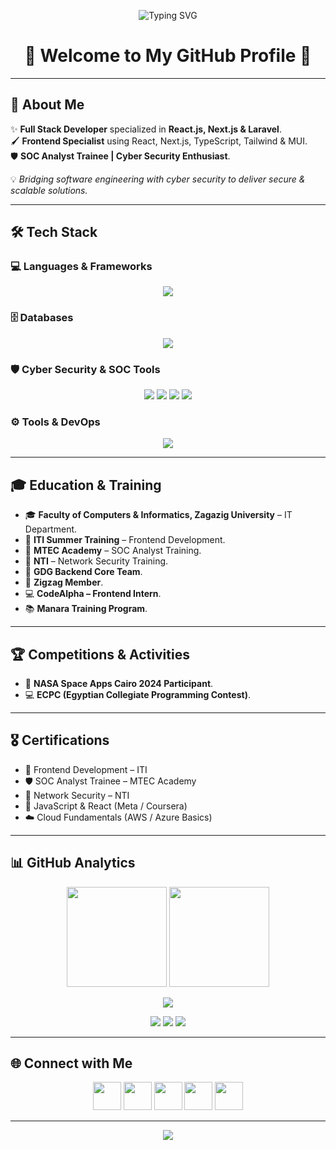 <!-- Header -->
<p align="center">
  <img src="https://readme-typing-svg.herokuapp.com?font=Fira+Code&weight=500&size=26&pause=1000&color=00C9A7&center=true&vCenter=true&width=600&lines=Hi+👋,+I'm+Nada+Alaa;Full+Stack+Developer;Cyber+Security+Enthusiast;SOC+Analyst+Trainee" alt="Typing SVG" />
</p>

<h1 align="center">🚀 Welcome to My GitHub Profile 🚀</h1>

---

## 🌟 About Me
✨ **Full Stack Developer** specialized in **React.js, Next.js & Laravel**.  
🖌️ **Frontend Specialist** using React, Next.js, TypeScript, Tailwind & MUI.  
🛡️ **SOC Analyst Trainee | Cyber Security Enthusiast**.  

💡 *Bridging software engineering with cyber security to deliver secure & scalable solutions.*  

---

## 🛠️ Tech Stack

### 💻 Languages & Frameworks
<p align="center">
  <img src="https://skillicons.dev/icons?i=js,ts,react,nextjs,php,laravel,nodejs,express,bootstrap,tailwind,materialui" />
</p>

### 🗄️ Databases
<p align="center">
  <img src="https://skillicons.dev/icons?i=mysql" />
</p>

### 🛡️ Cyber Security & SOC Tools
<p align="center">
  <img src="https://img.shields.io/badge/Wireshark-1679A7?style=for-the-badge&logo=wireshark&logoColor=white"/>
  <img src="https://img.shields.io/badge/Kali%20Linux-268BEE?style=for-the-badge&logo=kalilinux&logoColor=white"/>
  <img src="https://img.shields.io/badge/Splunk-000000?style=for-the-badge&logo=splunk"/>
  <img src="https://img.shields.io/badge/SIEM-FF6F00?style=for-the-badge"/>
</p>

### ⚙️ Tools & DevOps
<p align="center">
  <img src="https://skillicons.dev/icons?i=git,github,docker,postman,vscode" />
</p>

---

## 🎓 Education & Training
- 🎓 **Faculty of Computers & Informatics, Zagazig University** – IT Department.  
- 🏅 **ITI Summer Training** – Frontend Development.  
- 🏅 **MTEC Academy** – SOC Analyst Training.  
- 🏅 **NTI** – Network Security Training.  
- 🚀 **GDG Backend Core Team**.  
- 🌟 **Zigzag Member**.  
- 💻 **CodeAlpha – Frontend Intern**.  
- 📚 **Manara Training Program**.  

---

## 🏆 Competitions & Activities
- 🚀 **NASA Space Apps Cairo 2024 Participant**.  
- 💻 **ECPC (Egyptian Collegiate Programming Contest)**.  

---

## 🎖️ Certifications
- 🏅 Frontend Development – ITI  
- 🛡️ SOC Analyst Trainee – MTEC Academy  
- 🔐 Network Security – NTI  
- 📜 JavaScript & React (Meta / Coursera)  
- ☁️ Cloud Fundamentals (AWS / Azure Basics)  

---

## 📊 GitHub Analytics
<p align="center">
  <img src="https://github-readme-stats.vercel.app/api?username=nada3laa&show_icons=true&theme=tokyonight" height="160"/>
  <img src="https://github-readme-streak-stats.herokuapp.com/?user=nada3laa&theme=tokyonight" height="160"/>
</p>

<p align="center">
  <img src="https://github-readme-activity-graph.vercel.app/graph?username=nada3laa&theme=react-dark" />
</p>

<p align="center">
  <img src="https://komarev.com/ghpvc/?username=nada3laa&label=Profile%20Views&color=0e75b6&style=flat" />
  <img src="https://img.shields.io/github/followers/nada3laa?style=social" />
  <img src="https://img.shields.io/github/stars/nada3laa?style=social" />
</p>

---

## 🌐 Connect with Me
<p align="center">
  <a href="https://www.linkedin.com/in/nada-alaa-34676a204/"><img src="https://skillicons.dev/icons?i=linkedin" width="45"/></a>
  <a href="https://github.com/nada3laa"><img src="https://skillicons.dev/icons?i=github" width="45"/></a>
  <a href="https://www.facebook.com/nada.3laa.7"><img src="https://skillicons.dev/icons?i=facebook" width="45"/></a>
  <a href="https://www.instagram.com/nadaalaa467"><img src="https://skillicons.dev/icons?i=instagram" width="45"/></a>
  <a href="mailto:nada56alaa@gmail.com"><img src="https://skillicons.dev/icons?i=gmail" width="45"/></a>
</p>

---

<p align="center">
  <img src="https://capsule-render.vercel.app/api?type=waving&color=00C9A7&height=100&section=footer"/>
</p>
